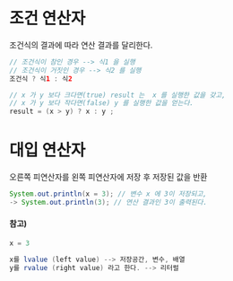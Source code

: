 # 조건 연산자

조건식의 결과에 따라 연산 결과를 달리한다.

```java
// 조건식이 참인 경우 --> 식1 을 실행
// 조건식이 거짓인 경우 --> 식2 를 실행
조건식 ? 식1 : 식2

// x 가 y 보다 크다면(true) result 는  x 를 실행한 값을 갖고,
// x 가 y 보다 작다면(false) y 를 실행한 값을 얻는다.
result = (x > y) ? x : y ;
```

# 대입 연산자

오른쪽 피연산자를 왼쪽 피연산자에 저장 후 저장된 값을 반환

```java
System.out.println(x = 3); // 변수 x 에 3이 저장되고,
-> System.out.println(3); // 연산 결과인 3이 출력된다.
```

#### 참고)
```java
x = 3

x를 lvalue (left value) --> 저장공간, 변수, 배열
y를 rvalue (right value) 라고 한다. --> 리터럴
```